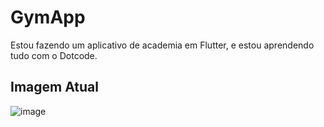 # GymApp

Estou fazendo um aplicativo de academia em Flutter, e estou aprendendo tudo com o Dotcode.

## Imagem Atual

![image](https://github.com/pygaudiello/GymApp/assets/126681785/949f9467-661e-4c3d-b6c9-fe9ad17bef5a)
